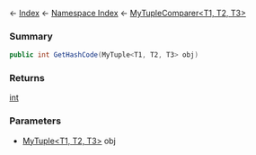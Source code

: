 ← [Index](Api-Index) ← [Namespace Index](Namespace-Index) ← [MyTupleComparer&lt;T1, T2, T3&gt;](VRage.MyTupleComparer`3)

### Summary

```csharp
public int GetHashCode(MyTuple<T1, T2, T3> obj)
```

### Returns

[int](https://docs.microsoft.com/en-us/dotnet/api/System.Int32?view=netframework-4.6)

### Parameters

* [MyTuple&lt;T1, T2, T3&gt;]() obj
